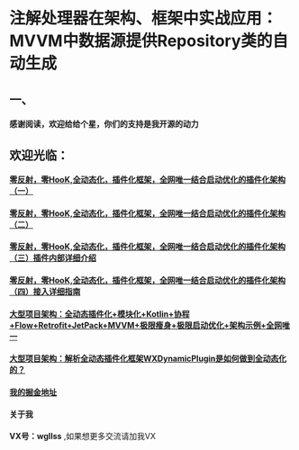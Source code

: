 # 注解处理器在架构、框架中实战应用：MVVM中数据源提供Repository类的自动生成
## 一、






#### 感谢阅读，欢迎给给个星，你们的支持是我开源的动力
## 欢迎光临：  
#### [零反射，零HooK,全动态化，插件化框架，全网唯一结合启动优化的插件化架构（一）](https://juejin.cn/post/7347994218235363382)
#### [零反射，零HooK,全动态化，插件化框架，全网唯一结合启动优化的插件化架构（二）](https://juejin.cn/post/7367676494976532490)
#### [零反射，零HooK,全动态化，插件化框架，全网唯一结合启动优化的插件化架构（三）插件内部详细介绍](https://juejin.cn/post/7368397264026370083)    
#### [零反射，零HooK,全动态化，插件化框架，全网唯一结合启动优化的插件化架构（四）接入详细指南](https://juejin.cn/post/7372393698230550565)
#### [大型项目架构：全动态插件化+模块化+Kotlin+协程+Flow+Retrofit+JetPack+MVVM+极限瘦身+极限启动优化+架构示例+全网唯一](https://juejin.cn/post/7381787510071934985)
####  [大型项目架构：解析全动态插件化框架WXDynamicPlugin是如何做到全动态化的？](https://juejin.cn/post/7388891131037777929)

#### **[我的掘金地址](https://juejin.cn/user/356661835082573)**     

#### 关于我
**VX号：wgllss**  ,如果想更多交流请加我VX
